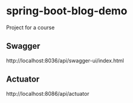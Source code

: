 # spring-boot-blog-demo
Project for a course


## Swagger

http://localhost:8036/api/swagger-ui/index.html


## Actuator

http://localhost:8086/api/actuator
